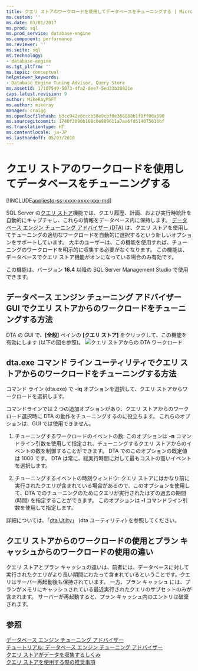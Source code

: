 ```yaml
---
title: クエリ ストアのワークロードを使用してデータベースをチューニングする | Microsoft Docs
ms.custom: ''
ms.date: 03/01/2017
ms.prod: sql
ms.prod_service: database-engine
ms.component: performance
ms.reviewer: ''
ms.suite: sql
ms.technology:
- database-engine
ms.tgt_pltfrm: ''
ms.topic: conceptual
helpviewer_keywords:
- Database Engine Tuning Advisor, Query Store
ms.assetid: 17107549-5073-4fa2-8ee7-5ed33b38821e
caps.latest.revision: 9
author: MikeRayMSFT
ms.author: mikeray
manager: craigg
ms.openlocfilehash: b3cc942e8cccb58e9cbf0e366868b1f8ff06a590
ms.sourcegitcommit: 1740f3090b168c0e809611a7aa6fd514075616bf
ms.translationtype: HT
ms.contentlocale: ja-JP
ms.lasthandoff: 05/03/2018
---
```

# <a name="tuning-database-using-workload-from-query-store"></a>クエリ ストアのワークロードを使用してデータベースをチューニングする
[!INCLUDE[appliesto-ss-xxxx-xxxx-xxx-md](../../includes/appliesto-ss-xxxx-xxxx-xxx-md.md)]


SQL Server の[クエリ ストア](../../relational-databases/performance/how-query-store-collects-data.md)機能では、クエリ履歴、計画、および実行時統計を自動的にキャプチャし、これらの情報をデータベース内に保持します。 [データベース エンジン チューニング アドバイザー (DTA)](../../relational-databases/performance/database-engine-tuning-advisor.md) は、クエリ ストアを使用してチューニングの適切なワークロードを自動的に選択するという新しいオプションをサポートしています。 大半のユーザーは、この機能を使用すれば、チューニングのワークロードを明示的に収集する必要がなくなります。 この機能は、データベースでクエリ ストア機能がオンになっている場合のみ有効です。 
  
  この機能は、バージョン **16.4** 以降の SQL Server Management Studio で使用できます。 
  
<a name="how-to-tune-a-workload-from-query-store-in-database-engine-tuning-advisor-gui"></a>データベース エンジン チューニング アドバイザー GUI でクエリ ストアからのワークロードをチューニングする方法
---
DTA の GUI で、**[全般]** ペインの **[クエリ ストア]** をクリックして、この機能を有効にします (以下の図を参照)。
![クエリ ストアからの DTA ワークロード](../../relational-databases/performance/media/dta-workload-from-query-store.gif)
 
<a name="how-to-tune-a-workload-from-query-store-in-dtaexe-command-line-utility"></a>dta.exe コマンド ライン ユーティリティでクエリ ストアからのワークロードをチューニングする方法
---
コマンド ライン (dta.exe) で **-iq** オプションを選択して、クエリ ストアからワークロードを選択します。 

コマンドラインでは 2 つの追加オプションがあり、クエリ ストアからのワークロード選択時に DTA の動作をチューニングするのに役立ちます。 これらのオプションは、GUI では使用できません。
  1. チューニングするワークロードのイベントの数: このオプションは **-n** コマンドライン引数を使用して指定され、チューニングするクエリ ストアからのイベントの数を制御することができます。 DTA でのこのオプションの既定値は 1000 です。 DTA は常に、総実行時間に対して最もコストの高いイベントを選択します。 
  
  2. チューニングするイベントの時刻ウィンドウ: クエリ ストアにはかなり前に実行されたクエリが含まれている場合があるので、このオプションを使用して、DTA でのチューニングのためにクエリが実行されたはずの過去の期間 (時間) を指定することができます。 このオプションは **-I** コマンドライン引数を使用して指定します。 

詳細については、「[dta Utilty](../../tools/dta/dta-utility.md)」 (dta ユーティリティ) を参照してください。

<a name="difference-between-using-workload-from-query-store-and-plan-cache"></a>クエリ ストアからのワークロードの使用とプラン キャッシュからのワークロードの使用の違い 
--- 
クエリ ストアとプラン キャッシュの違いは、前者には、データベースに対して実行されたクエリがより長い期間にわたって含まれているということです。クエリはサーバー再起動後も保持されています。 一方、プラン キャッシュ には、プランがメモリにキャッシュされている最近実行されたクエリのサブセットのみが含まれます。 サーバーが再起動すると、プラン キャッシュ内のエントリは破棄されます。

<a name="see-also"></a>参照 
--- 
[データベース エンジン チューニング アドバイザー](../../relational-databases/performance/database-engine-tuning-advisor.md)     
[チュートリアル: データベース エンジン チューニング アドバイザー](Tutorial:%20Database%20Engine%20Tuning%20Advisor.md)     
[クエリ ストアがデータを収集するしくみ](../../relational-databases/performance/how-query-store-collects-data.md)     
[クエリ ストアを使用する際の推奨事項](../../relational-databases/performance/best-practice-with-the-query-store.md)
